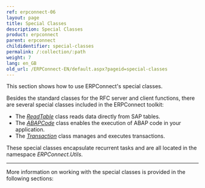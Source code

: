 ```yaml
---
ref: erpconnect-06
layout: page
title: Special Classes
description: Special Classes
product: erpconnect
parent: erpconnect
childidentifier: special-classes
permalink: /:collection/:path
weight: 7
lang: en_GB
old_url: /ERPConnect-EN/default.aspx?pageid=special-classes
---
```


This section shows how to use ERPConnect's special classes.

Besides the standard classes for the RFC server and client functions, there are several special classes included in the ERPConnect toolkit:
- The [*ReadTable*](./special-classes/reading-sap-tables-directly-with-readtable) class reads data directly from SAP tables.
- The [*ABAPCode*](./special-classes/abap-code) class enables the execution of ABAP code in your application.
- The [*Transaction*](./special-classes/managing-and-executing-transactions-the-class-transaction) class manages and executes transactions.
 
These special classes encapsulate recurrent tasks and are all located in the namespace *ERPConnect.Utils*. 

****
More information on working with the special classes is provided in the following sections:

 
